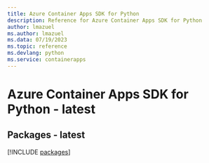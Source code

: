 ```yaml
---
title: Azure Container Apps SDK for Python
description: Reference for Azure Container Apps SDK for Python
author: lmazuel
ms.author: lmazuel
ms.data: 07/19/2023
ms.topic: reference
ms.devlang: python
ms.service: containerapps
---
```

# Azure Container Apps SDK for Python - latest
## Packages - latest
[!INCLUDE [packages](container-apps-index.md)]